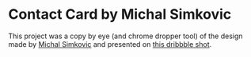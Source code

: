 # Contact Card by Michal Simkovic

This project was a copy by eye (and chrome dropper tool) of the design made by [Michal Simkovic](https://dribbble.com/musHo) and presented on [this dribbble shot](https://dribbble.com/shots/10260896-Contact-card-Figma-remix).
